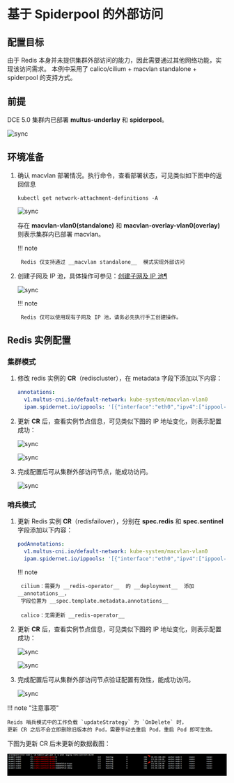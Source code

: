 # 基于 Spiderpool 的外部访问

## 配置目标

由于 Redis 本身并未提供集群外部访问的能力，因此需要通过其他网络功能，实现该访问需求。
本例中采用了 calico/cilium + macvlan standalone + spiderpool 的支持方式。

## 前提

DCE 5.0 集群内已部署 __multus-underlay__  和 __spiderpool__。

![sync](https://docs.daocloud.io/daocloud-docs-images/docs/zh/docs/middleware/redis/images/spiderpool09.png)

## 环境准备

1. 确认 macvlan 部署情况。执行命令，查看部署状态，可见类似如下图中的返回信息

    ```shell
    kubectl get network-attachment-definitions -A
    ```

    ![sync](https://docs.daocloud.io/daocloud-docs-images/docs/zh/docs/middleware/redis/images/spiderpool01.png)

    存在 __macvlan-vlan0(standalone)__ 和 __macvlan-overlay-vlan0(overlay)__  则表示集群内已部署 macvlan。

    !!! note

        Redis 仅支持通过 __macvlan standalone__  模式实现外部访问

2. 创建子网及 IP 池，具体操作可参见：[创建子网及 IP 池¶](https://docs.daocloud.io/network/modules/spiderpool/createpool.html)

    ![sync](https://docs.daocloud.io/daocloud-docs-images/docs/zh/docs/middleware/redis/images/spiderpool02.png)

    !!! note

        Redis 仅可以使用现有子网及 IP 池，请务必先执行手工创建操作。

## Redis 实例配置

### 集群模式

1. 修改 redis 实例的 __CR__（rediscluster），在 metadata 字段下添加以下内容：

    ```yaml
    annotations:
      v1.multus-cni.io/default-network: kube-system/macvlan-vlan0
      ipam.spidernet.io/ippools: '[{"interface":"eth0","ipv4":["ippool-redis"]}]'
    ```

2. 更新 __CR__  后，查看实例节点信息，可见类似下图的 IP 地址变化，则表示配置成功：

    ![sync](https://docs.daocloud.io/daocloud-docs-images/docs/zh/docs/middleware/redis/images/spiderpool03.png)

    ![sync](https://docs.daocloud.io/daocloud-docs-images/docs/zh/docs/middleware/redis/images/spiderpool04.png)

3. 完成配置后可从集群外部访问节点，能成功访问。

    ![sync](https://docs.daocloud.io/daocloud-docs-images/docs/zh/docs/middleware/redis/images/spiderpool05.png)

### 哨兵模式

1. 更新 Redis 实例 __CR__（redisfailover），分别在 __spec.redis__  和 __spec.sentinel__  字段添加以下内容：

    ```yaml
    podAnnotations:
      v1.multus-cni.io/default-network: kube-system/macvlan-vlan0
      ipam.spidernet.io/ippools: '[{"interface":"eth0","ipv4":["ippool-redis"]}]'
    ```

    !!! note

        cilium：需要为 __redis-operator__  的 __deployment__  添加 __annotations__，
        字段位置为 __spec.template.metadata.annotations__

        calico：无需更新 __redis-operator__

2. 更新 __CR__  后，查看实例节点信息，可见类似下图的 IP 地址变化，则表示配置成功：

    ![sync](https://docs.daocloud.io/daocloud-docs-images/docs/zh/docs/middleware/redis/images/spiderpool06.png)

    ![sync](https://docs.daocloud.io/daocloud-docs-images/docs/zh/docs/middleware/redis/images/spiderpool07.png)

3. 完成配置后可从集群外部访问节点验证配置有效性，能成功访问。

    ![sync](https://docs.daocloud.io/daocloud-docs-images/docs/zh/docs/middleware/redis/images/spiderpool08.png)

!!! note "注意事项"

    Reids 哨兵模式中的工作负载 `updateStrategy` 为 `OnDelete` 时，
    更新 CR 之后不会立即删除旧版本的 Pod，需要手动去重启 Pod，重启 Pod 即可生效。

下图为更新 CR 后未更新的数据截图：

![cr-pod](../images/ippool-pod-not-restart.png)
